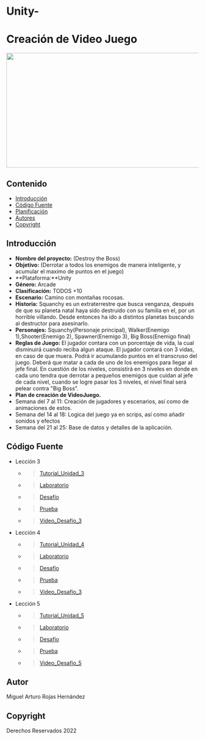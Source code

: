 # Unity-
# Creación de Video Juego
<p align="center">
    <img src="https://unity.com/sites/default/files/styles/social_media_sharing/public/2020-02/unity-teaser-768x3811x.jpg?h=db311ae7&itok=VrSIyERg" alt="Logo" width=1200 height=300>

 

## Contenido

- [Introducción](#introducción)
- [Código Fuente](#código-fuente)
- [Planificación](#planificación)
- [Autores](#autores)
- [Copyright](#copyright)


## Introducción

- **Nombre del proyecto:** (Destroy the Boss)
- **Objetivo:** (Derrotar a todos los enemigos de manera inteligente, y acumular el maximo de puntos en el juego)
- **Plataforma:**Unity 
- **Género:** Arcade
- **Clasificación:** TODOS +10 
- **Escenario:** Camino con montañas rocosas.
- **Historia:** Squanchy es un extraterrestre que busca venganza, después de que su planeta natal haya sido destruido con su familia en el, por un horrible villando. Desde entonces ha ido a distintos planetas buscando al destructor para asesinarlo.
- **Personajes:** Squanchy(Personaje principal), Walker(Enemigo 1),Shooter(Enemigo 2), Spawner(Enemigo 3), Big Boss(Enemigo final)
- **Reglas de Juego:** El jugador contara con un porcentaje de vida, la cual disminuirá cuando reciba algun ataque. El jugador contará con 3 vidas, en caso de que muera. Podrá ir acumulando puntos en el transcruso del juego. Deberá que matar a cada de uno de los enemigos para llegar al jefe final. En cuestión de los niveles, consistirá en 3 niveles en donde en cada uno tendra que derrotar a pequeños enemigos que cuidan al jefe de cada nivel, cuando se logre pasar los 3 niveles, el nivel final será pelear contra "Big Boss".
- **Plan de creación de VideoJuego.**
- Semana del 7 al  11: Creación de jugadores y escenarios, así como de animaciones de estos.
- Semana del 14 al 18: Logica del juego ya en scrips, así como añadir sonidos y efectos
- Semana del 21 al 25: Base de datos y detalles de la aplicación.


## Código Fuente

* Lección 3
  * > [Tutorial_Unidad_3](https://github.com/UnityMiguelRojas/Unity-/blob/main/Lecci%C3%B3n%203/Tutorial%203%20Sonidos%20y%20Efectos.unitypackage)
  * > [Laboratorio](https://github.com/UnityMiguelRojas/Unity-/blob/main/Lecci%C3%B3n%203/Laboratorio%203.unitypackage)
  * > [Desafío](https://github.com/UnityMiguelRojas/Unity-/blob/main/Lecci%C3%B3n%203/Desafio%203%20Globos%2C%20bombas%20y%20booleanos.unitypackage)
  * > [Prueba](https://github.com/UnityMiguelRojas/Unity-/blob/main/Lecci%C3%B3n%203/Prueba%20Unidad%203.png)
  * > [Video_Desafío_3](https://github.com/UnityMiguelRojas/Unity-/blob/main/Lecci%C3%B3n%203/Desaf%C3%ADo%203%20%20Globos%2C%20bombas%20y%20booleanos.mp4)

* Lección 4
  * > [Tutorial_Unidad_4](https://github.com/UnityMiguelRojas/Unity-/blob/main/Lecci%C3%B3n%204/Unidad%204%20Mec%C3%A1nicas%20de%20jugabilidad.unitypackage)
  * > [Laboratorio](https://github.com/UnityMiguelRojas/Unity-/blob/main/Lecci%C3%B3n%204/Laboratorio%204.unitypackage)
  * > [Desafío](https://github.com/UnityMiguelRojas/Unity-/blob/main/Lecci%C3%B3n%204/Challenge%204%20-%20Soccer%20Scripting.unitypackage)
  * > [Prueba](https://github.com/UnityMiguelRojas/Unity-/blob/main/Lecci%C3%B3n%204/Prueba%20Unidad%204.png)
  * > [Video_Desafío_3](https://github.com/UnityMiguelRojas/Unity-/blob/main/Lecci%C3%B3n%204/Desaf%C3%ADo%204%20-%20Guiones%20de%20f%C3%BAtbol.mp4)

* Lección 5
  * > [Tutorial_Unidad_5](https://github.com/UnityMiguelRojas/Unity-/blob/main/Lecci%C3%B3n%205/Tutorial%205%20Interfaz%20de%20usuario.unitypackage)
  * > [Laboratorio](https://github.com/UnityMiguelRojas/Unity-/blob/main/Lecci%C3%B3n%205/Lab%205%20-%20Swap%20out%20your%20Assets.unitypackage)
  * > [Desafío](https://github.com/UnityMiguelRojas/Unity-/blob/main/Lecci%C3%B3n%205/Desafio%205%20Aplasta%20comida.unitypackage)
  * > [Prueba](https://github.com/UnityMiguelRojas/Unity-/blob/main/Lecci%C3%B3n%205/Prueba%20Unidad%205.png)
  * > [Video_Desafío_5](https://github.com/UnityMiguelRojas/Unity-/blob/main/Lecci%C3%B3n%205/Desaf%C3%ADo%205%20Aplasta%20comida.mp4)



## Autor
Miguel Arturo Rojas Hernández

## Copyright
Derechos Reservados 2022
